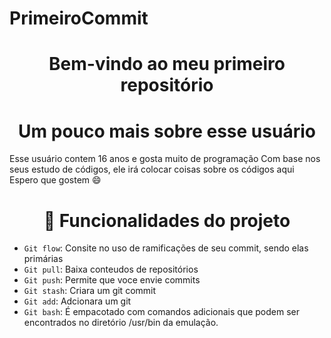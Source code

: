 # PrimeiroCommit
<h1 align="center"> Bem-vindo ao meu primeiro repositório</h1>

<h1 align="center"> Um pouco mais sobre esse usuário</h1> 
Esse usuário contem 16 anos e gosta muito de programação
Com base nos seus estudo de códigos, ele irá colocar coisas sobre os códigos aqui
Espero que gostem 😄

<h1 align="center">🧠 Funcionalidades do projeto</h1>

- `Git flow`: Consite no uso de ramificações de seu commit, sendo elas primárias
- `Git pull`: Baixa conteudos de repositórios
- `Git push`: Permite que voce envie commits
- `Git stash`: Criara um git commit
- `Git add`: Adcionara um git
- `Git bash`: É empacotado com comandos adicionais que podem ser encontrados no diretório /usr/bin da emulação.
